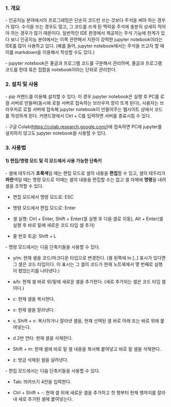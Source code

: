 ### 1. 개요

\- 인공지능 분야에서의 프로그래밍은 단순히 코드만 쓰는 것보다 주석을 써야 하는 경우가 많다. 수식을 쓰는 경우도 많고, 그 코드를 쓰게 된 맥락을 주석에 충분히 상세히 적어야 하는 경우가 많기 때문이다. 일반적인 IDE 환경에서 제공하는 주석 기능에 한계가 있다 보니 인공지능 분야에서는 이쪽 관련해서 지원이 강력한 jupyter notebook이라는 IDE를 많이 사용하고 있다. (예를 들어, jupyter notebook에서는 주석을 쓰고자 할 때 이를 markdown을 이용해서 작성할 수도 있다.)

\- jupyter notebook은 줄글과 프로그램 코드를 구분해서 관리하며, 줄글과 프로그램 코드를 한데 묶은 집합을 notebook이라는 단위로 관리한다.


### 2. 설치 및 사용

\- pip 커맨드를 이용해 설치할 수 있다. 이 경우 jupyter notebook은 실행 후 PC를 로컬 서버로 만들며(동시에 로컬 서버로 접속하는 브라우저 창이 뜨게 된다), 사용자는 브라우저로 로컬 서버에 접속해 jupyter notebook이 만들어주는 웹사이트 상에서 코드를 작성하게 된다. 커맨드창에서 Ctrl + C를 입력하면 서버를 종료시킬 수 있다.

\- 구글 Colab(<https://colab.research.google.com/>)에 접속하면 PC에 jupyter를 설치하지 않고도 jupyter notebook을 사용할 수 있다.


### 3. 사용법

#### 1) 편집/명령 모드 및 각 모드에서 사용 가능한 단축키

\- 셀에 테두리가 **초록색**일 때는 편집 모드로 셀의 내용을 **편집**할 수 있고, 셀의 테두리가 **파란**색일 때는 명령 모드로 이때는 셀의 내용을 편집할 수는 없고 셀 자체에 **명령**을 내려 셀을 조작할 수 있다.

- 편집 모드에서 명령 모드로: ESC

- 명령 모드에서 편집 모드로: Enter

- 셀 실행: Ctrl + Enter, Shift + Enter(셀 실행 후 다음 셀로 이동), Alt + Enter(셀 실행 후 바로 밑에 새로운 코드 타입 셀 추가)

- 줄 번호 토글: Shift + L


\- 명령 모드에서는 다음 단축키들을 사용할 수 있다.

- y/m: 현재 셀을 코드/마크다운 타입으로 변경한다. (셀 왼쪽에 In [..] 표시가 있다면 그 셀은 코드 타입이다. 이 표시는 그 셀의 코드가 현재 노트북에서 몇 번째로 실행이 됐었는지를 나타낸다.)

- a/b: 현재 셀 바로 위/밑에 새로운 셀을 추가한다. (새로 추가되는 셀은 코드 타입 셀이다.)

- c: 현재 셀을 복사한다.

- x: 현재 셀을 잘라낸다.

- v, Shift + v: 복사하거나 잘라낸 셀을, 현재 선택된 셀 바로 아래 또는 바로 위에 붙여넣는다.

- d 2번 연타: 현재 셀을 삭제한다.

- Shift + m: 현재 셀에 바로 밑 셀 내용을 복사해 붙여넣고 바로 밑 셀을 삭제한다.

- z: 방금 삭제된 셀을 살려낸다.


\- 편집 모드에서는 다음 단축키들을 사용할 수 있다.

- Tab: 띄어쓰기 4칸을 입력한다.

- Ctrl + Shift + -: 현재 셀 위에 새로운 셀을 추가하고 첫 행부터 현재 행까지를 잘라내 새로 추가된 셀에 붙여넣는다.



